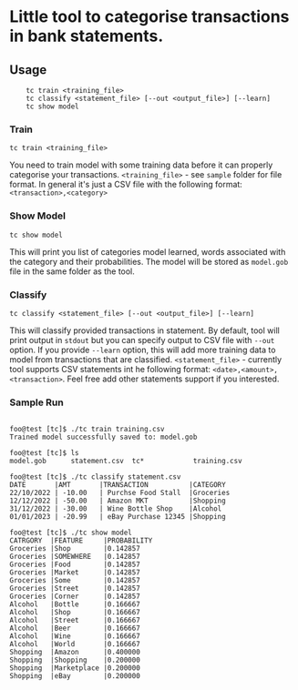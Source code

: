 # Little tool to categorise transactions in bank statements. 

## Usage
```
	tc train <training_file>
	tc classify <statement_file> [--out <output_file>] [--learn]
	tc show model

```
### Train
`tc train <training_file>`

You need to train model with some training data before it can properly categorise your transactions. `<training_file>` - see `sample` folder for file format. In general it's just a CSV file with the following format:`<transaction>,<category>`

### Show Model
`tc show model`

This will print you list of categories model learned, words associated with the category and their probabilities. The model will be stored as `model.gob` file in the same folder as the tool. 

### Classify
`tc classify <statement_file> [--out <output_file>] [--learn]`

This will classify provided transactions in statement. By default, tool will print output in `stdout` but you can specify output to CSV file with `--out` option. If you provide `--learn` option, this will add more training data to model from transactions that are classified.
`<statement_file>` - currently tool supports CSV statements int he following format: `<date>,<amount>,<transaction>`. Feel free add other statements support if you interested. 


### Sample Run
```shell

foo@test [tc]$ ./tc train training.csv
Trained model successfully saved to: model.gob

foo@test [tc]$ ls
model.gob      statement.csv  tc*            training.csv

foo@test [tc]$ ./tc classify statement.csv
DATE       |AMT       |TRANSACTION          |CATEGORY
22/10/2022 | -10.00   | Purchse Food Stall  |Groceries
12/12/2022 | -50.00   | Amazon MKT          |Shopping
31/12/2022 | -30.00   | Wine Bottle Shop    |Alcohol
01/01/2023 | -20.99   | eBay Purchase 12345 |Shopping

foo@test [tc]$ ./tc show model
CATRGORY  |FEATURE     |PROBABILITY
Groceries |Shop        |0.142857
Groceries |SOMEWHERE   |0.142857
Groceries |Food        |0.142857
Groceries |Market      |0.142857
Groceries |Some        |0.142857
Groceries |Street      |0.142857
Groceries |Corner      |0.142857
Alcohol   |Bottle      |0.166667
Alcohol   |Shop        |0.166667
Alcohol   |Street      |0.166667
Alcohol   |Beer        |0.166667
Alcohol   |Wine        |0.166667
Alcohol   |World       |0.166667
Shopping  |Amazon      |0.400000
Shopping  |Shopping    |0.200000
Shopping  |Marketplace |0.200000
Shopping  |eBay        |0.200000

```